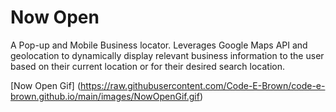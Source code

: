 # Now Open

A Pop-up and Mobile Business locator. Leverages Google Maps API and geolocation to dynamically display relevant business information to the user based on their current location or for their desired search location.

[Now Open Gif] (https://raw.githubusercontent.com/Code-E-Brown/code-e-brown.github.io/main/images/NowOpenGif.gif)
